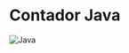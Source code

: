 # Contador Java
![Java](https://img.shields.io/badge/java-%23ED8B00.svg?style=for-the-badge&logo=openjdk&logoColor=white)
